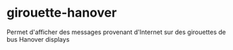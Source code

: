 # girouette-hanover
Permet d'afficher des messages provenant d'Internet sur des girouettes de bus Hanover displays
